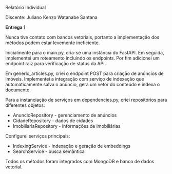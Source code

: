Relatório Individual

Discente: Juliano Kenzo Watanabe Santana

**Entrega 1**

Nunca tive contato com bancos vetoriais, portanto a implementação dos métodos podem estar levemente ineficiente.

Inicialmente para o main.py, cria-se uma instância do FastAPI. Em seguida, implementei um roteamento incluindo os endpoints. Por fim adicionei um endpoint raiz para verificação de status da API.

Em generic_articles.py, criei o endpoint POST para criação de anúncios de imóveis. Implementei a integração com serviço de indexação que automaticamente salva o anúncio, gera um vetor do conteúdo e indexa o documento.

Para a instanciação de serviços em dependencies.py, criei repositórios para diferentes objetos:
* AnuncioRepository - gerenciamento de anúncios
* CidadeRepository - dados de cidades
* ImobiliariaRepository - informações de imobiliárias

Configurei serviços principais:
* IndexingService - indexação e geração de embeddings
* SearchService - busca semântica

Todos os métodos foram integrados com MongoDB e banco de dados vetorial.
